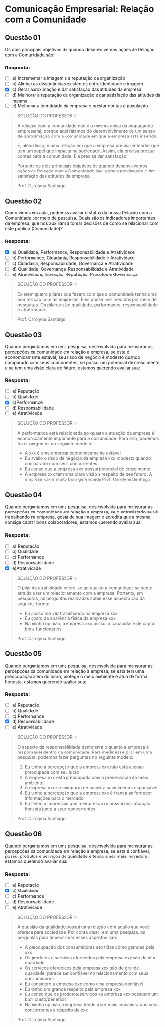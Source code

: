 # Comunicação Empresarial: Relação com a Comunidade

## Questão 01 
Os dois principais objetivos de quando desenvolvemos ações de Relação com a Comunidade são:

### Resposta:
- [ ] a) ​Incrementar a imagem e a reputação da organização
- [ ] b) ​Alinhar as dissonâncias existentes entre identidade e imagem
- [x] c) ​Gerar aproximação e dar satisfação das atitudes da empresa
- [ ] d) ​Melhorar a reputação da organização e dar satisfação das atitudes da mesma
- [ ] e) ​Melhorar a identidade da empresa e prestar contas à população

> SOLUÇÃO DO PROFESSOR ✨
>
> A relação com a comunidade não é a mesma coisa da propaganda empresarial, porque aqui falamos do desenvolvimento de um senso de aproximação com a comunidade em que a empresa está inserida.
> 
> E, além disso, é uma relação em que a empresa precisa entender que tem um papel que impacta na sociedade. Assim, ela precisa prestar contas para a comunidade. Ela precisa dar satisfação!
> 
> Portanto os dois principais objetivos de quando desenvolvemos ações de Relação com a Comunidade são: gerar aproximação e dar satisfação das atitudes da empresa.
> 
> Prof. Carolyna Santiago


## Questão 02 
​Como vimos em aula, podemos avaliar o status da nossa Relação com a Comunidade por meio de pesquisa. Quais são os indicadores importantes da empresa, que nos auxiliam a tomar decisões de como se relacionar com este público (Comunidade)?

### Resposta:
- [x] a) ​Qualidade, Performance, Responsabilidade e Atratividade
- [ ] b) Performance, Cidadania, Responsabilidade e Atratividade
- [ ] c) ​Cidadania, Responsabilidade, Governança e Atratividade
- [ ] d) Qualidade, Governança, Responsabilidade e Atratividade
- [ ] e) ​Atratividade, Inovação, Reputação, Produtos e Governança

> SOLUÇÃO DO PROFESSOR ✨
>
> Existem quatro pilares que fazem com que a comunidade tenha uma boa relação com as empresas. Eles podem ser medidos por meio de pesquisas. Os pilares são: qualidade, performance, responsabilidade e atratividade.
>
> Prof. Carolyna Santiago


## Questão 03 
Quando perguntamos em uma pesquisa, desenvolvida para mensurar as percepções da comunidade em relação a empresa, se esta é economicamente estável, seu risco de negócio é modesto quando comparado com seus concorrentes, se possui um potencial de crescimento e se tem uma visão clara de futuro, estamos querendo avaliar sua:

### Resposta:
- [ ] a) ​Reputação
- [ ] b) Qualidade
- [x] c) ​Performance
- [ ] d) Responsabilidade
- [ ] e) ​Atratividade

> SOLUÇÃO DO PROFESSOR ✨
>
> A performance está relacionada ao quanto a atuação da empresa é economicamente importante para a comunidade. Para isso, podemos fazer perguntas no seguinte modelo:
> * A xxx é uma empresa economicamente estável
> * Eu avalio o risco de negócio da empresa xxx modesto quando comparado com seus concorrentes
> * Eu penso que a empresa xxx possui potencial de crescimento
> * A empresa xxx tem uma clara visão a respeito de seu futuro. A empresa xxx é muito bem gerenciada
> Prof. Carolyna Santiago

## Questão 04 
​Quando perguntamos em uma pesquisa, desenvolvida para mensurar as percepções da comunidade em relação a empresa, se o entrevistado se vê trabalhando na empresa, gosta de sua imagem e acredita que a mesma consiga captar bons colaboradores, estamos querendo avaliar sua:

### Resposta:
- [ ] a) ​Reputação
- [ ] b) Qualidade
- [ ] c) ​Performance
- [ ] d) Responsabilidade
- [x] e) ​Atratividade

> SOLUÇÃO DO PROFESSOR ✨
>
> O pilar da atratividade refere-se ao quanto a comunidade se sente atraída a ter um relacionamento com a empresa. Portanto, em pesquisas, as perguntas realizadas sobre esse aspecto são da seguinte forma:
> * Eu posso me ver trabalhando na empresa xxx
> * Eu gosto da aparência física da empresa xxx
> * Na minha opinião, a empresa xxx possui a capacidade de captar bons funcionários
> 
> Prof. Carolyna Santiago


## Questão 05 
​Quando perguntamos em uma pesquisa, desenvolvida para mensurar as percepções da comunidade em relação a empresa, se esta tem uma preocupação além do lucro, protege o meio ambiente e atua de forma honesta, estamos querendo avaliar sua:

### Resposta:
- [ ] a) ​Reputação
- [ ] b) Qualidade
- [ ] c) ​Performance
- [x] d) Responsabilidade
- [ ] e) ​Atratividade

> SOLUÇÃO DO PROFESSOR ✨
>
> O aspecto da responsabilidade demonstra o quanto a empresa é responsável dentro da comunidade. Para medir esse pilar em uma pesquisa, podemos fazer perguntas no seguinte modelo:
> 1. Eu tenho a percepção que a empresa xxx não está apenas preocupada com seu lucro
> 2. A empresa xxx está preocupada com a preservação do meio ambiente
> 3. A empresa xxx se comporta de maneira socialmente responsável
> 4. Eu tenho a percepção que a empresa xxx é franca ao fornecer informações para o mercado
> 5. Eu tenho a impressão que a empresa xxx possui uma atuação honesta junto a seus concorrentes
> 
> Prof. Carolyna Santiago


## Questão 06 
​Quando perguntamos em uma pesquisa, desenvolvida para mensurar as percepções da comunidade em relação a empresa, se esta é confiável, possui produtos e serviços de qualidade e tende a ser mais inovadora, estamos querendo avaliar sua:

### Resposta:
- [ ] a) ​Reputação
- [x] b) Qualidade
- [ ] c) ​Performance
- [ ] d) Responsabilidade
- [ ] e) ​Atratividade

> SOLUÇÃO DO PROFESSOR ✨
>
> A questão da qualidade possui uma relação com aquilo que você oferece para sociedade. Por conta disso, em uma pesquisa, as perguntas para dimensionar esses aspectos são:
> * A preocupação dos consumidores são tidas como grandes pela xxx
> * Os produtos e serviços oferecidos pela empresa xxx são de alta qualidade
> * Os serviços oferecidos pela empresa xxx são de grande qualidade, parece ser confiável no relacionamento com seus consumidores
> * Eu considero a empresa xxx como uma empresa confiável
> * Eu tenho um grande respeito pela empresa xxx
> * Eu penso que os produtos/serviços da empresa xxx possuem um bom custo/benefício
> * Na minha opinião a empresa tende a ser mais inovadora que seus concorrentes a respeito de xxx
> 
> Prof. Carolyna Santiago